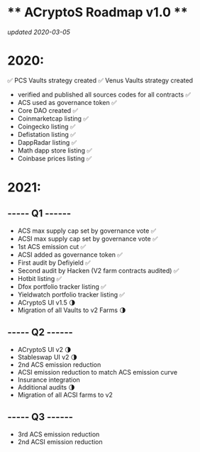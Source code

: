 # ** ACryptoS Roadmap v1.0 **
_updated 2020-03-05_

# **2020:**
✅ PCS Vaults strategy created
✅ Venus Vaults strategy created 
- verified and published all sources codes for all contracts ✅
- ACS used as governance token ✅
- Core DAO created ✅
- Coinmarketcap listing ✅
- Coingecko listing ✅
- Defistation listing ✅
- DappRadar listing ✅
- Math dapp store listing ✅
- Coinbase prices listing ✅
 
 
# **2021:**
 
## **----- Q1 ------**
- ACS max supply cap set by governance vote ✅
- ACSI max supply cap set by governance vote ✅
- 1st ACS emission cut ✅
- ACSI added as governance token ✅
- First audit by Defiyield ✅
- Second audit by Hacken (V2 farm contracts audited) ✅
- Hotbit listing ✅
- Dfox portfolio tracker listing ✅
- Yieldwatch portfolio tracker listing ✅
- ACryptoS UI v1.5 🌗
- Migration of all Vaults to v2 Farms 🌗


 
## **----- Q2 ------**

- ACryptoS UI v2 🌗
- Stableswap UI v2 🌗
- 2nd ACS emission reduction
- ACSI emission reduction to match ACS emission curve
- Insurance integration
- Additional audits 🌗
- Migration of all ACSI farms to v2
 
 
## **----- Q3 ------**
- 3rd ACS emission reduction
- 2nd ACSI emission reduction

